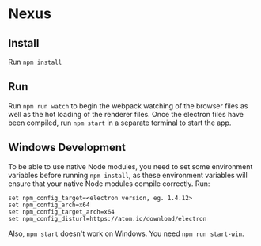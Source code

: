 # Nexus

## Install
Run `npm install`

## Run
Run `npm run watch` to begin the webpack watching of the browser files as well
as the hot loading of the renderer files. Once the electron files have been
compiled, run `npm start` in a separate terminal to start the app.

## Windows Development
To be able to use native Node modules, you need to set some environment variables before running `npm install`, as these environment variables will ensure that your native Node modules compile correctly. Run:

```batch
set npm_config_target=<electron version, eg. 1.4.12>
set npm_config_arch=x64
set npm_config_target_arch=x64
set npm_config_disturl=https://atom.io/download/electron
```
Also, `npm start` doesn't work on Windows. You need `npm run start-win`.
